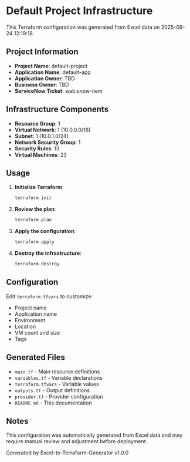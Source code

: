 # Default Project Infrastructure

This Terraform configuration was generated from Excel data on 2025-09-24 12:19:18.

## Project Information

- **Project Name**: default-project
- **Application Name**: default-app
- **Application Owner**: TBD
- **Business Owner**: TBD
- **ServiceNow Ticket**: wab:snow-item

## Infrastructure Components

- **Resource Group**: 1
- **Virtual Network**: 1 (10.0.0.0/16)
- **Subnet**: 1 (10.0.1.0/24)
- **Network Security Group**: 1
- **Security Rules**: 13
- **Virtual Machines**: 23

## Usage

1. **Initialize Terraform**:
   ```bash
   terraform init
   ```

2. **Review the plan**:
   ```bash
   terraform plan
   ```

3. **Apply the configuration**:
   ```bash
   terraform apply
   ```

4. **Destroy the infrastructure**:
   ```bash
   terraform destroy
   ```

## Configuration

Edit `terraform.tfvars` to customize:
- Project name
- Application name
- Environment
- Location
- VM count and size
- Tags

## Generated Files

- `main.tf` - Main resource definitions
- `variables.tf` - Variable declarations
- `terraform.tfvars` - Variable values
- `outputs.tf` - Output definitions
- `provider.tf` - Provider configuration
- `README.md` - This documentation

## Notes

This configuration was automatically generated from Excel data and may require manual review and adjustment before deployment.

Generated by Excel-to-Terraform-Generator v1.0.0
